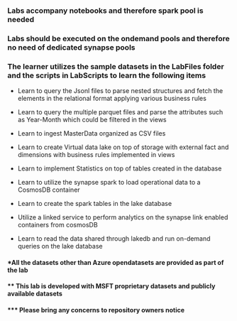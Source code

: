 

### Labs accompany notebooks and therefore spark pool is needed
### Labs should be executed on the ondemand pools and therefore no need of dedicated synapse pools

### The learner utilizes the sample datasets in the LabFiles folder and the scripts in LabScripts to learn the following items
- Learn to query the Jsonl files to parse nested structures and fetch the elements in the relational format applying various business rules

- Learn to query the multiple parquet files and parse the attributes such as Year-Month which could be filtered in the views

- Learn to ingest MasterData organized as CSV files

- Learn to create Virtual data lake on top of storage with external fact and dimensions with business rules implemented in views

- Learn to implement Statistics on top of tables created in the database

- Learn to utilize the synapse spark to load operational data to a CosmosDB container

- Learn to create the spark tables in the lake database

- Utilize a linked service to perform analytics on the synapse link enabled containers from cosmosDB

- Learn to read the data shared through lakedb and run on-demand queries on the lake database

#### *All the datasets other than Azure opendatasets are provided as part of the lab
#### ** This lab is developed with MSFT proprietary datasets and publicly available datasets
#### *** Please bring any concerns to repository owners notice 
